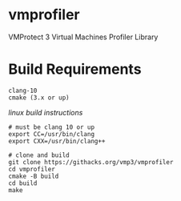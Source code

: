 # vmprofiler

VMProtect 3 Virtual Machines Profiler Library

# Build Requirements

```
clang-10 
cmake (3.x or up)
```

*linux build instructions*

```
# must be clang 10 or up
export CC=/usr/bin/clang
export CXX=/usr/bin/clang++

# clone and build
git clone https://githacks.org/vmp3/vmprofiler
cd vmprofiler
cmake -B build
cd build 
make
```